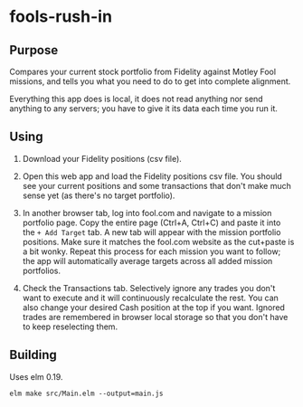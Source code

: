 # fools-rush-in

## Purpose

Compares your current stock portfolio from Fidelity against Motley Fool missions, and tells you what you
need to do to get into complete alignment.

Everything this app does is local, it does not read anything nor send anything to any servers; you have
to give it its data each time you run it.


## Using

1. Download your Fidelity positions (csv file).

2. Open this web app and load the Fidelity positions csv file.  You should see your current
positions and some transactions that don't make much sense yet (as there's no target portfolio).

3. In another browser tab, log into fool.com and navigate to a mission portfolio page.  Copy the entire
page (Ctrl+A, Ctrl+C) and paste it into the `+ Add Target` tab.  A new tab will appear with the
mission portfolio positions.  Make sure it matches the fool.com website as the cut+paste is a bit wonky.
Repeat this process for each mission you want to follow; the app will automatically average targets across all
added mission portfolios.

4. Check the Transactions tab.  Selectively ignore any trades you don't want to execute and it will
continuously recalculate the rest.  You can also change your desired Cash position at the top if you
want.  Ignored trades are remembered in browser local storage so that you don't have to keep reselecting them.


## Building

Uses elm 0.19.

`elm make src/Main.elm --output=main.js`

